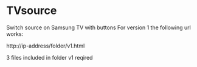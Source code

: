 # TVsource
Switch source on Samsung TV with buttons
For version 1 the following url works:

http://ip-address/folder/v1.html

3 files included in folder v1 reqired 

